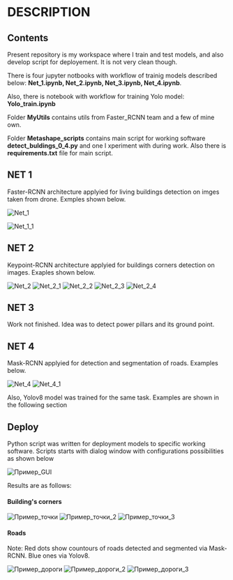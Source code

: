 
# DESCRIPTION

## Contents

Present repository is my workspace where I train and test models, and also develop script for deployement. It is not very clean though.

There is four jupyter notbooks with workflow of trainig models described below: **Net_1.ipynb, Net_2.ipynb, Net_3.ipynb, Net_4.ipynb**.

Also, there is notebook with workflow for training Yolo model: **Yolo_train.ipynb**

Folder **MyUtils** contains utils from Faster_RCNN team and a few of mine own.

Folder **Metashape_scripts** contains main script for working software **detect_buldings_0_4.py** and one I xperiment with during work. Also there is **requirements.txt** file for main script.

## NET 1

Faster-RCNN architecture applyied for living buildings detection on imges taken from drone. Exmples shown below.

![Net_1](https://github.com/user-attachments/assets/c6e7dc88-96c0-4ab5-8331-9db1907b1950)

![Net_1_1](https://github.com/user-attachments/assets/fb183c85-aeda-4bcf-b423-c291ff8b3399)


## NET 2

Keypoint-RCNN architecture applyied for buildings corners detection on images. Exaples shown below.

![Net_2](https://github.com/user-attachments/assets/e134385b-d3ec-48e5-ae73-6b9c61d94c85)
![Net_2_1](https://github.com/user-attachments/assets/aa15f8b5-1227-40f8-8ccf-525da449b3e7)
![Net_2_2](https://github.com/user-attachments/assets/9fa62f3d-77b2-4dec-8c4b-a9fbfc7dada7)
![Net_2_3](https://github.com/user-attachments/assets/520438ee-2e8a-476c-9b62-6e5bfa532683)
![Net_2_4](https://github.com/user-attachments/assets/88645901-6236-4127-91e6-57f9ed7c4fb6)


## NET 3

Work not finished. Idea was to detect power pillars and its ground point.

## NET 4

Mask-RCNN applyied for detection and segmentation of roads. Examples below.

![Net_4](https://github.com/user-attachments/assets/50e6187e-dda2-40ae-898d-21eeab2dacd0)
![Net_4_1](https://github.com/user-attachments/assets/3e5cb703-c93f-470d-aa41-f28a5a5429e2)


Also, Yolov8 model was trained for the same task. Examples are shown in the following section


## Deploy

Python script was written for deployment models to specific working software. Scripts starts with dialog window with configurations possibilities as shown below

![Пример_GUI](https://github.com/user-attachments/assets/5e33e367-d893-4467-9b5c-0a0777d587ea)

Results are as follows:

#### Building's corners

![Пример_точки](https://github.com/user-attachments/assets/3dfcde90-68e6-4019-a498-69b730e714d3)
![Пример_точки_2](https://github.com/user-attachments/assets/7385e493-062f-4570-af98-e843e76025aa)
![Пример_точки_3](https://github.com/user-attachments/assets/0a492ce0-a8c0-47cf-bdd7-47cc06614402)

#### Roads

Note: Red dots show countours of roads detected and segmented via Mask-RCNN. Blue ones via Yolov8.

![Пример_дороги](https://github.com/user-attachments/assets/2c4a21a2-a20f-4cf7-9f7f-bd8ff4465c60)
![Пример_дороги_2](https://github.com/user-attachments/assets/66ed69b8-489d-459e-bb0c-078c9a76ff60)
![Пример_дороги_3](https://github.com/user-attachments/assets/fd2f3b99-fdc8-4b96-a6f6-c03458d7d0a5)


